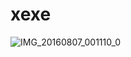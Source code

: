 # xexe
![IMG_20160807_001110_0](https://user-images.githubusercontent.com/108589940/182680368-32bf884c-e9ca-4475-878a-e65e7de0c6de.gif)

